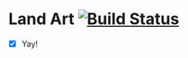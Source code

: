 # Land Art [![Build Status](https://travis-ci.org/radium226/land-art.svg?branch=master)](https://travis-ci.org/radium226/land-art)

 - [x] Yay! 
